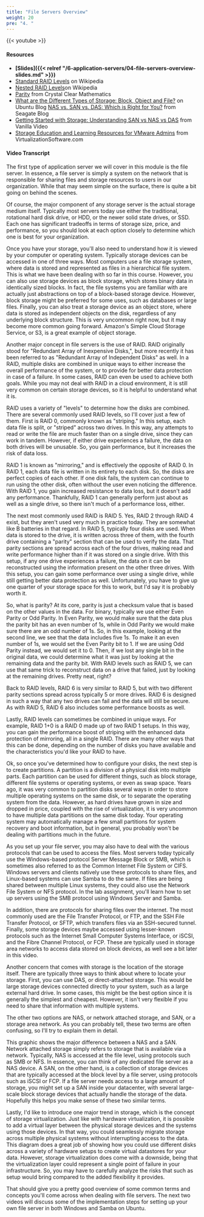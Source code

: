 ```yaml
---
title: "File Servers Overview"
weight: 20
pre: "4. "
---
```


{{< youtube  >}}

#### Resources

* **[Slides]({{< relref "/6-application-servers/04-file-servers-overview-slides.md" >}})**
* [Standard RAID Levels](https://en.wikipedia.org/wiki/Standard_RAID_levels) on Wikipedia
* [Nested RAID Levels](https://en.wikipedia.org/wiki/Nested_RAID_levels)on Wikipedia
* [Parity](http://crystalclearmaths.com/videos-learning-resources/fun-stuff/parity/) from Crystal Clear Mathematics
* [What are the Different Types of Storage: Block, Object and File?](https://blog.ubuntu.com/2015/05/18/what-are-the-different-types-of-storage-block-object-and-file) on Ubuntu Blog
[NAS vs. SAN vs. DAS: Which is Right for You?](https://blog.seagate.com/business/nas-vs-san-vs-das-which-is-right-for-you/) from Seagate Blog
* [Getting Started with Storage: Understanding SAN vs NAS vs DAS](https://vanillavideo.com/blog/2014/started-storage-understanding-san-nas-das) from Vanilla Video
* [Storage Education and Learning Resources for VMware Admins](http://www.virtualizationsoftware.com/storage-education-learning-resources-vmware-admins/) from VirtualizationSoftware.com

#### Video Transcript

The first type of application server we will cover in this module is the file server. In essence, a file server is simply a system on the network that is responsible for sharing files and storage resources to users in our organization. While that may seem simple on the surface, there is quite a bit going on behind the scenes.

Of course, the major component of any storage server is the actual storage medium itself. Typically most servers today use either the traditional, rotational hard disk drive, or HDD, or the newer solid state drives, or SSD. Each one has significant tradeoffs in terms of storage size, price, and performance, so you should look at each option closely to determine which one is best for your organization.

Once you have your storage, you'll also need to understand how it is viewed by your computer or operating system. Typically storage devices can be accessed in one of three ways. Most computers use a file storage system, where data is stored and represented as files in a hierarchical file system. This is what we have been dealing with so far in this course. However, you can also use storage devices as block storage, which stores binary data in identically sized blocks. In fact, the file systems you are familiar with are actually just abstractions on top of a block-based storage device. However, block storage might be preferred for some uses, such as databases or large files. Finally, you can also treat a storage device as an object store, where data is stored as independent objects on the disk, regardless of any underlying block structure. This is very uncommon right now, but it may become more common going forward. Amazon's Simple Cloud Storage Service, or S3, is a great example of object storage.

Another major concept in file servers is the use of RAID. RAID originally stood for "Redundant Array of Inexpensive Disks,", but more recently it has been referred to as "Redundant Array of Independent Disks" as well. In a RAID, multiple disks are combined in unique ways to either increase the overall performance of the system, or to provide for better data protection in case of a failure. In some cases, RAID can even be used to achieve both goals. While you may not deal with RAID in a cloud environment, it is still very common on certain storage devices, so it is helpful to understand what it is.

RAID uses a variety of "levels" to determine how the disks are combined. There are several commonly used RAID levels, so I'll cover just a few of them. First is RAID 0, commonly known as "striping." In this setup, each data file is split, or "striped" across two drives. In this way, any attempts to read or write the file are much faster than on a single drive, since they can work in tandem. However, if either drive experiences a failure, the data on both drives will be unusable. So, you gain performance, but it increases the risk of data loss.

RAID 1 is known as "mirroring," and is effectively the opposite of RAID 0. In RAID 1, each data file is written in its entirety to each disk. So, the disks are perfect copies of each other. If one disk fails, the system can continue to run using the other disk, often without the user even noticing the difference. With RAID 1, you gain increased resistance to data loss, but it doesn't add any performance. Thankfully, RAID 1 can generally perform just about as well as a single drive, so there isn't much of a performance loss, either.

The next most commonly used RAID is RAID 5. Yes, RAID 2 through RAID 4 exist, but they aren't used very much in practice today. They are somewhat like B batteries in that regard. In RAID 5, typically four disks are used. When data is stored to the drive, it is written across three of them, with the fourth drive containing a "parity" section that can be used to verify the data. That parity sections are spread across each of the four drives, making read and write performance higher than if it was stored on a single drive. With this setup, if any one drive experiences a failure, the data on it can be reconstructed using the information present on the other three drives. With this setup, you can gain some performance over using a single drive, while still getting better data protection as well. Unfortunately, you have to give up one quarter of your storage space for this to work, but I'd say it is probably worth it.

So, what is parity? At its core, parity is just a checksum value that is based on the other values in the data. For binary, typically we use either Even Parity or Odd Parity. In Even Parity, we would make sure that the data plus the parity bit has an even number of 1s, while in Odd Parity we would make sure there are an odd number of 1s. So, in this example, looking at the second line, we see that the data includes five 1s. To make it an even number of 1s, we would set the Even Parity bit to 1. If we are using Odd Parity instead, we would set it to 0. Then, if we lost any single bit in the original data, we could determine what it was just by looking at the remaining data and the parity bit. With RAID levels such as RAID 5, we can use that same trick to reconstruct data on a drive that failed, just by looking at the remaining drives. Pretty neat, right?

Back to RAID levels, RAID 6 is very similar to RAID 5, but with two different parity sections spread across typically 5 or more drives. RAID 6 is designed in such a way that any two drives can fail and the data will still be secure. As with RAID 5, RAID 6 also includes some performance boosts as well.

Lastly, RAID levels can sometimes be combined in unique ways. For example, RAID 1+0 is a RAID 0 made up of two RAID 1 setups. In this way, you can gain the performance boost of striping with the enhanced data protection of mirroring, all in a single RAID. There are many other ways that this can be done, depending on the number of disks you have available and the characteristics you'd like your RAID to have.

Ok, so once you've determined how to configure your disks, the next step is to create partitions. A partition is a division of a physical disk into multiple parts. Each partition can be used for different things, such as block storage, different file systems or operating systems, or even as swap space. Years ago, it was very common to partition disks several ways in order to store multiple operating systems on the same disk, or to separate the operating system from the data. However, as hard drives have grown in size and dropped in price, coupled with the rise of virtualization, it is very uncommon to have multiple data partitions on the same disk today. Your operating system may automatically manage a few small partitions for system recovery and boot information, but in general, you probably won't be dealing with partitions much in the future.

As you set up your file server, you may also have to deal with the various protocols that can be used to access the files. Most servers today typically use the Windows-based protocol Server Message Block or SMB, which is sometimes also referred to as the Common Internet File System or CIFS. Windows servers and clients natively use these protocols to share files, and Linux-based systems can use Samba to do the same. If files are being shared between multiple Linux systems, they could also use the Network File System or NFS protocol. In the lab assignment, you'll learn how to set up servers using the SMB protocol using Windows Server and Samba.

In addition, there are protocols for sharing files over the internet. The most commonly used are the File Transfer Protocol, or FTP, and the SSH File Transfer Protocol, or SFTP, which transfers files via an SSH-secured tunnel. Finally, some storage devices maybe accessed using lesser-known protocols such as the Internet Small Computer Systems Interface, or iSCSI, and the Fibre Channel Protocol, or FCP. These are typically used in storage area networks to access data stored on block devices, as well see a bit later in this video.

Another concern that comes with storage is the location of the storage itself. There are typically three ways to think about where to locate your storage. First, you can use DAS, or direct-attached storage. This would be large storage devices connected directly to your system, such as a large external hard drive. In some cases, this might be the best option since it is generally the simplest and cheapest. However, it isn't very flexible if you need to share that information with multiple systems.

The other two options are NAS, or network attached storage, and SAN, or a storage area network. As you can probably tell, these two terms are often confusing, so I'll try to explain them in detail.

This graphic shows the major difference between a NAS and a SAN. Network attached storage simply refers to storage that is available via a network. Typically, NAS is accessed at the file level, using protocols such as SMB or NFS. In essence, you can think of any dedicated file server as a NAS device. A SAN, on the other hand, is a collection of storage devices that are typically accessed at the block level by a file server, using protocols such as iSCSI or FCP. If a file server needs access to a large amount of storage, you might set up a SAN inside your datacenter, with several large-scale block storage devices that actually handle the storage of the data. Hopefully this helps you make sense of these two similar terms.

Lastly, I'd like to introduce one major trend in storage, which is the concept of storage virtualization. Just like with hardware virtualization, it is possible to add a virtual layer between the physical storage devices and the systems using those devices. In that way, you could seamlessly migrate storage across multiple physical systems without interrupting access to the data. This diagram does a great job of showing how you could use different disks across a variety of hardware setups to create virtual datastores for your data. However, storage virtualization does come with a downside, being that the virtualization layer could represent a single point of failure in your infrastructure. So, you may have to carefully analyze the risks that such as setup would bring compared to the added flexibility it provides.

That should give you a pretty good overview of some common terms and concepts you'll come across when dealing with file servers. The next two videos will discuss some of the implementation steps for setting up your own file server in both Windows and Samba on Ubuntu. 
